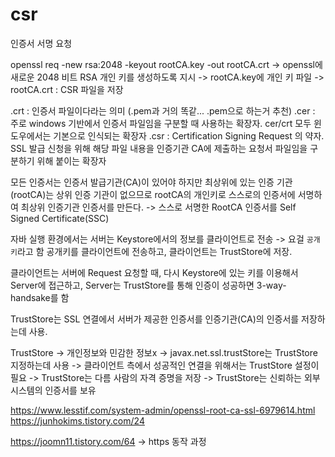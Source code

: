 
# csr
인증서 서명 요청

openssl req -new rsa:2048 -keyout rootCA.key -out rootCA.crt
-> openssl에 새로운 2048 비트 RSA 개인 키를 생성하도록 지시
-> rootCA.key에 개인 키 파일
-> rootCA.crt : CSR 파일을 저장

.crt : 인증서 파일이다라는 의미 (.pem과 거의 똑같... .pem으로 하는거 추천)
.cer : 주로 windows 기반에서 인증서 파일임을 구분할 때 사용하는 확장자. cer/crt 모두 윈도우에서는 기본으로 인식되는 확장자
.csr : Certification Signing Request 의 약자. SSL 발급 신청을 위해 해당 파일 내용을 인증기관 CA에 제출하는 요청서 파일임을 구분하기 위해 붙이는 확장자


모든 인증서는 인증서 발급기관(CA)이 있어야 하지만 최상위에 있는 인증 기관 (rootCA)는 상위 인증 기관이 없으므로
rootCA의 개인키로 스스로의 인증서에 서명하여 최상위 인증기관 인증서를 만든다.
-> 스스로 서명한 RootCA 인증서를 Self Signed Certificate(SSC)


자바 실행 환경에서는 서버는 Keystore에서의 정보를 클라이언트로 전송 -> 요걸 `공개키`라고 함
공개키를 클라이언트에 전송하고, 클라이언트는 TrustStore에 저장.

클라이언트는 서버에 Request 요청할 때, 다시 Keystore에 있는 키를 이용해서 Server에 접근하고, Server는 TrustStore를 통해 인증이 성공하면 3-way-handsake를 함

TrustStore는 SSL 연결에서 서버가 제공한 인증서를 인증기관(CA)의 인증서를 저장하는데 사용.

TrustStore
-> 개인정보와 민감한 정보x
-> javax.net.ssl.trustStore는 TrustStore 지정하는데 사용
-> 클라이언트 측에서 성공적인 연결을 위해서는 TrustStore 설정이 필요
-> TrustStore는 다름 사람의 자격 증명을 저장
-> TrustStore는 신뢰하는 외부 시스템의 인증서를 보유


https://www.lesstif.com/system-admin/openssl-root-ca-ssl-6979614.html
https://junhokims.tistory.com/24

https://joomn11.tistory.com/64  -> https 동작 과정

